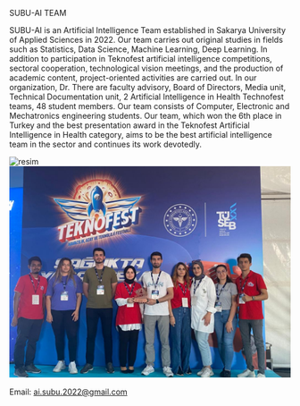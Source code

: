 SUBU-AI TEAM

SUBU-AI is an Artificial Intelligence Team established in Sakarya University of Applied Sciences in 2022. Our team carries out original studies in fields such as Statistics, Data Science, Machine Learning, Deep Learning. In addition to participation in Teknofest artificial intelligence competitions, sectoral cooperation, technological vision meetings, and the production of academic content, project-oriented activities are carried out. In our organization, Dr. There are faculty advisory, Board of Directors, Media unit, Technical Documentation unit, 2 Artificial Intelligence in Health Technofest teams, 48 student members. Our team consists of Computer, Electronic and Mechatronics engineering students. Our team, which won the 6th place in Turkey and the best presentation award in the Teknofest Artificial Intelligence in Health category, aims to be the best artificial intelligence team in the sector and continues its work devotedly.

![resim](https://github.com/Subu-Ai-Team/Subu-Ai-Team/blob/main/Ka%C4%9F%C4%B1t_K%C3%B6%C5%9Fe.png)
![resim](https://github.com/Subu-Ai-Team/Subu-Ai-Team/blob/main/IMG-20220731-WA0123.jpg)

Email: ai.subu.2022@gmail.com
